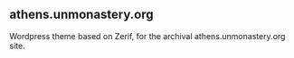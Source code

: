 ## athens.unmonastery.org ##

Wordpress theme based on Zerif, for the archival athens.unmonastery.org site.